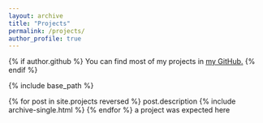 ```yaml
---
layout: archive
title: "Projects"
permalink: /projects/
author_profile: true
---
```


{% if author.github %}
  You can find most of my projects in <u><a href="{{author.googlescholar}}"> my GitHub</a>.</u>
{% endif %}

{% include base_path %}

{% for post in site.projects reversed %}
  post.description
  {% include archive-single.html %}
{% endfor %}
a project was expected here
